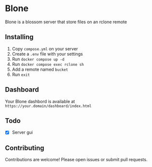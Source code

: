 # Blone

Blone is a blossom server that store files on an rclone remote

## Installing

1) Copy `compose.yml` on your server
2) Create a `.env` file with your settings
3) Run `docker compose up -d`
5) Run `docker compose exec rclone sh`
6) Add a remote named `bucket`
7) Run `exit`

## Dashboard

Your Blone dashbord is available at `https://your.domain/dashboard/index.html`

## Todo

- [x] Server gui

## Contributing

Contributions are welcome! Please open issues or submit pull requests.